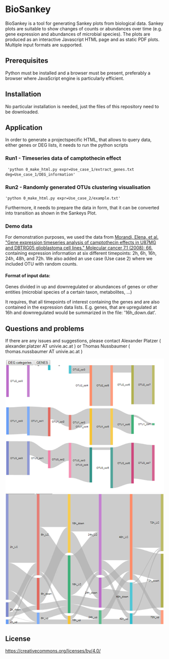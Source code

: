 # BioSankey
 
 BioSankey is a tool for generating Sankey plots from biological data. Sankey plots are suitable to show changes of counts or abundances over time (e.g. gene expression and abundances of microbial species). The plots are produced as an interactive Javascript HTML page and as static PDF plots. Multiple input formats are supported.
 
 ## Prerequisites
 
 Python must be installed and a browser must be present, preferably a browser where JavaScript engine is particularly efficient.
 
 ## Installation
 
 No particular installation is needed, just the files of this repository need to be downloaded.
 
 ## Application
 
 In order to generate a projectspecific HTML, that allows to query data, either genes or DEG lists, it needs to run the python scripts

### Run1 - Timeseries data of camptothecin effect
```
 'python 0_make_html.py expr=Use_case_1/extract_genes.txt deg=Use_case_1/DEG_information'
```
### Run2 - Randomly generated OTUs clustering visualisation
```
'python 0_make_html.py expr=Use_case_2/example.txt'
```

 Furthermore, it needs to prepare the data in form, that it can be converted into transition as shown in the Sankeys Plot.
 
 
 ### Demo data
 
 For demonstration purposes, we used the data from
 [Morandi, Elena, et al. "Gene expression timeseries analysis of camptothecin effects in U87MG and DBTRG05 glioblastoma cell lines." Molecular cancer 7.1 (2008): 66.](https://www.ncbi.nlm.nih.gov/pubmed/18694480)
 containing expression information at six different timepoints: 2h, 6h, 16h, 24h, 48h, and 72h. We also added an use case (Use case 2) where we included OTU with random counts.
 
 #### Format of input data:
  Genes divided in up and downregulated
 or
  abundances of genes or other entities (microbial species of a certain taxon, metabolites, ...)
 
 It requires, that all timepoints of interest containing the genes and are also contained in the expression data lists.
 E.g. genes, that are upregulated at 16h and downregulated would be summarized in the file: '16h_down.dat'.
 
 
 ## Questions and problems
 
 If there are any issues and suggestions, please contact 
 Alexander Platzer ( alexander.platzer AT univie.ac.at ) or Thomas Nussbaumer ( thomas.nussbaumer AT univie.ac.at )
 
 ![alt text](https://github.com/nthomasCUBE/BioSankey/blob/master/Use_case_2/OTU.png)
 ![alt_test](https://github.com/nthomasCUBE/BioSankey/blob/master/Use_case_1/DEG.png?raw=true) 
 
 
 ## License
 https://creativecommons.org/licenses/by/4.0/
